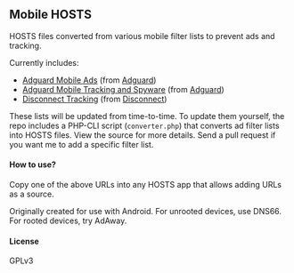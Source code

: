 ## Mobile HOSTS

HOSTS files converted from various mobile filter lists to prevent ads and tracking.

Currently includes:
- [Adguard Mobile Ads](https://raw.githubusercontent.com/r-a-y/mobile-hosts/master/AdguardMobileAds.txt) (from [Adguard](https://github.com/AdguardTeam/AdguardFilters/blob/master/MobileFilter/sections/adservers.txt))
- [Adguard Mobile Tracking and Spyware](https://raw.githubusercontent.com/r-a-y/mobile-hosts/master/AdguardMobileSpyware.txt) (from [Adguard](https://github.com/AdguardTeam/AdguardFilters/blob/master/MobileFilter/sections/spyware.txt))
- [Disconnect Tracking](https://raw.githubusercontent.com/r-a-y/mobile-hosts/master/DisconnectTracking.txt) (from [Disconnect](https://s3.amazonaws.com/lists.disconnect.me/simple_tracking.txt))

These lists will be updated from time-to-time.  To update them yourself, the repo includes a PHP-CLI script (`converter.php`) that converts ad filter lists into HOSTS files.  View the source for more details.  Send a pull request if you want me to add a specific filter list.

#### How to use?

Copy one of the above URLs into any HOSTS app that allows adding URLs as a source.

Originally created for use with Android.  For unrooted devices, use DNS66.  For rooted devices, try AdAway.


#### License

GPLv3